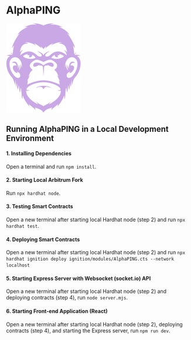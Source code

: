 # AlphaPING

![Logo](/public/Apes.svg)

## Running AlphaPING in a Local Development Environment

#### 1. Installing Dependencies

Open a terminal and run `npm install`.

#### 2. Starting Local Arbitrum Fork

Run `npx hardhat node`.

#### 3. Testing Smart Contracts

Open a new terminal after starting local Hardhat node (step 2) and run `npx hardhat test`.

#### 4. Deploying Smart Contracts

Open a new terminal after starting local Hardhat node (step 2) and run `npx hardhat ignition deploy ignition/modules/AlphaPING.cts --network localhost`

#### 5. Starting Express Server with Websocket (socket.io) API

Open a new terminal after starting local Hardhat node (step 2) and deploying contracts (step 4), run `node server.mjs`.

#### 6. Starting Front-end Application (React)

Open a new terminal after starting local Hardhat node (step 2), deploying contracts (step 4), and starting the Express server, run `npm run dev`.
